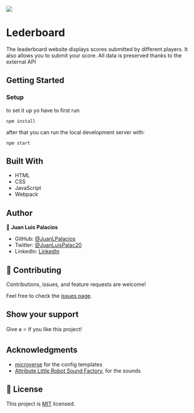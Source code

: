 ![](https://img.shields.io/badge/Microverse-blueviolet)

# Lederboard

The leaderboard website displays scores submitted by different players. It also allows you to submit your score. All data is preserved thanks to the external API

## Getting Started

### Setup


to set it up yo have to first run 

```
npm install
```

after that you can run the local development server with:
```
npm start
```

## Built With

- HTML
- CSS
- JavaScript
- Webpack

## Author

👤 **Juan Luis Palacios**

- GitHub: [@JuanLPalacios](https://github.com/JuanLPalacios)
- Twitter: [@JuanLuisPalac20](https://twitter.com/twitterhandle)
- LinkedIn: [LinkedIn](https://www.linkedin.com/in/juan-luis-palacios-p%C3%A9rez-95b39a228/)


## 🤝 Contributing

Contributions, issues, and feature requests are welcome!

Feel free to check the [issues page](../../issues/).

## Show your support

Give a ⭐️ if you like this project!

## Acknowledgments

- [microverse](http://www.microverse.org) for the config templates
- [Attribute Little Robot Sound Factory](www.littlerobotsoundfactory.com), for the sounds

## 📝 License

This project is [MIT](./MIT.md) licensed.